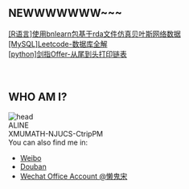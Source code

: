 ## NEWWWWWWW~~~

[[R语言]使用bnlearn包基于rda文件仿真贝叶斯网络数据](https://blog.csdn.net/sinat_30324577/article/details/88651200)  
[[MySQL]Leetcode-数据库全解](https://blog.csdn.net/sinat_30324577/article/details/88583926)  
[[python]剑指Offer-从尾到头打印链表](https://blog.csdn.net/sinat_30324577/article/details/88583422)  
<br>
<br>
## WHO AM I?
![head](http://chuantu.xyz/t6/702/1572601242x2890191825.gif)<br>
ALINE<br>
XMUMATH-NJUCS-CtripPM<br>
You can also find me in:
- [Weibo](https://weibo.com/iamaline)
- [Douban](https://www.douban.com/people/iamaline/)
- [Wechat Office Account @懒鬼宋](https://mp.weixin.qq.com/s/7jr7ON34G3vPYdV7ie6kwA)

